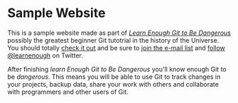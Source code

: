 # Sample Website

This is a sample website made as part of [*Learn Enough Git to Be Dangerous*](http://learnenough.com/git-tutorial) possibly the greatest beginner Git tutotrial in the history of the Universe. You should totally [check it out](http://learnenough.com/git-tutorial) and be sure to [join the e-mail list](http://learnenough.com/@email_list) and [follow @learnenough](http:/twitter.com/learnenough) on Twitter.

After finishing *learn Enough Git to Be Dangerous* you'll know enough Git to be *dangerous*. This means you will be able to use Git to track changes in your projects, backup data, share your work with others and collaborate with programmers and other users of Git.
